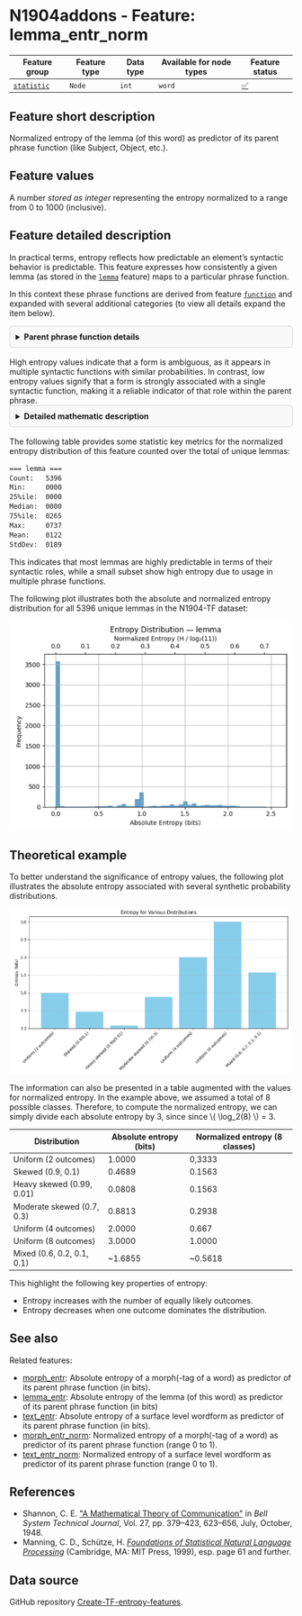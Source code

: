 # N1904addons - Feature: lemma_entr_norm

Feature group | Feature type | Data type | Available for node types | Feature status
---  | --- | --- | --- | ---
[`statistic`](README.md#feature-group-statistic) | `Node` |`int` | `word` | [✅](featurestatus.md#Trustworthy "Trustworthy")

## Feature short description

Normalized entropy of the lemma (of this word) as predictor of its parent phrase function (like Subject, Object, etc.).

## Feature values

A number *stored as integer* representing the entropy normalized to a range from 0 to 1000 (inclusive).

## Feature detailed description

<p>In practical terms, entropy reflects how predictable an element’s syntactic behavior is predictable. This feature expresses how consistently a given lemma (as stored in the <a href="https://centerblc.github.io/N1904/features/lemma.html"><code>lemma</code></a> feature) maps to a particular phrase function.</p>
<p>In this context these phrase functions are derived from feature <a href="https://centerblc.github.io/N1904/features/function.html"><code>function</code></a> and expanded with several additional categories (to view all details expand the item below).</p>

<details style="border: 1px solid lightgray; background-color: #f9f9f9; padding: 10px; border-radius: 5px;">
<summary title="Click to hide/unhide"><b>Parent phrase function details</b></summary>
<br>
<p>In the N1904-TF dataset, not all words belong to phrases with well-defined syntactic functions such as Subject or Object. For instance, conjunctions like δὲ or καὶ typically do not form part of syntactic phrases in the strict sense.</p>
<p>To ensure that every word can still be assigned a functional label, the following <a href="https://github.com/tonyjurg/Create-TF-entropy-features/blob/main/common.py">Python script</a> was developed. This script prioritizes assigning the canonical phrase function where available, but also supplements gaps with a set of extended categories.</p>
<p>The table below distinguishes between these two types of categories and shows the number of word nodes mapped to each one.</p>

<table border="1" cellpadding="5" cellspacing="0">
  <thead>
    <tr>
      <th>Source</th>
      <th>Value</th>
      <th>Description</th>
      <th>Frequency</th>
    </tr>
  </thead>
  <tbody>
    <tr>
      <td rowspan="6">From feature <code>function</code> (6 classes)</td>
      <td>Cmpl</td>
      <td>Complement</td>
      <td>35442</td>
    </tr>
    <tr>
      <td>Pred</td>
      <td>Predicate</td>
      <td>25138</td> 
    </tr>
    <tr>
      <td>Subj</td>
      <td>Subject</td>
      <td>21567</td>
    </tr>
    <tr>
      <td>Objc</td>
      <td>Object</td>
      <td>19371</td>
    </tr>
    <tr>
      <td>PreC</td>
      <td>Predicate-Complement</td>
      <td>9595</td>
    </tr>
    <tr>
      <td>Adv</td>
      <td>Adverbial</td>
      <td>5367</td>
    </tr>
    <tr>
      <td rowspan="6">Augmented pseudo classes (5 classes)</td>
      <td>Conj</td>
      <td>Conjunction</td>
      <td>16316</td>
    </tr>
    <tr>
      <td>Unkn</td>
      <td>Unknown</td>
      <td>2076</td>
    </tr>
    <tr>
      <td>Intj</td>
      <td>Interjection</td>
      <td>1470</td>
    </tr>
    <tr>
      <td>Aux</td>
      <td>Auxiliar</td>
      <td>1136</td>
    </tr>
    <tr>
      <td>Appo</td>
      <td>Apposition</td>
      <td>301</td>
    </tr>
  </tbody>
</table>

The "Unkn" (unknown) category accounts for approximately 1.5% of all mappings, slightly raising both the absolute and normalized entropy.
</details>
<br>
High entropy values indicate that a form is ambiguous, as it appears in multiple syntactic functions with similar probabilities. In contrast, low entropy values signify that a form is strongly associated with a single syntactic function, making it a reliable indicator of that role within the parent phrase.


<details style="border: 1px solid lightgray; background-color: #f9f9f9; padding: 10px; border-radius: 5px;">
<summary title="Click to hide/unhide"><b>Detailed mathematic description</b></summary>
<br>
<h3>Definition</h3>
<p>Entropy is a measure from information theory that quantifies uncertainty or unpredictability in a probability distribution. It is defined as:</p>

$$H(X) = -\sum_i P(x_i) \log_2 P(x_i)$$

<p>Where:</p>
<ul>
  <li>The part \( P(x_i) \) is the probability of the \( i-th \) outcome.</li>
  <li>The part \( log_2 \) ensures the result is expressed in bits.</li>
  <li>It is assumed in this context that \( log_2(0)=0 \).</li>
</ul>
<p>Entropy measures the uncertainty associated with a probability distribution. It reaches its maximum when all outcomes are equally likely (i.e., maximum uncertainty), and its minimum (zero) when one outcome is certain.</p>
<h3>Application</h3>
<p>In the context of the N1904-FT dataset, we apply this principle to estimate the uncertainty of syntactic function prediction based on linguistic features.</p>
<p>Let an element \(e \in D \), where \( D = \{ \text{lemma}, \text{morph}, \text{text} \} \), represent a linguistic feature. If this element is associated with \( n \) different phrase functions \( f \), then the entropy \( H(e \mid f) \) in bits is calculated as:</p>

$$H(e|f) = -\sum_{i=1}^{n} p_i \log_2(p_i)$$

<p>where \( p_i \) is the probability that element \( e \) corresponds to the \( i-th \) function.</p>
<p>If the distribution is uniform (i.e., all \( p_i = \frac{1}{n} \) ), the entropy reaches its maximum:</p>

$$H(e|f) = -n \cdot \frac{1}{n} \cdot \log_2\left(\frac{1}{n}\right) = \log_2(n)$$

<p>In the mapping used for calculating this feature, there are \( n = 11 \) phrase function categories. Thus, the theoretical maximum entropy for a given datatype \( D \) is:</p>

$$H_{\text{max}}(D) = \log_2(11) \approx 3.459 \text{ bits}$$

<p>This value represents the upper bound of uncertainty when a linguistic feature provides no predictive information about phrase function.</p>

<p>To obtain a normalized entropy, where values for \( H(e|f) \) are in the range 0 to 1 (inclusive), the following formula can be applied for each datatype \( D \):</p>

$$H_{\text{norm}}(D) = \frac{H(D)}{H_{\text{max}}(D)}$$

</details>
<br>
The following table provides some statistic key metrics for the normalized entropy distribution of this feature counted over the total of unique lemmas:

```txt
=== lemma ===
Count:   5396
Min:     0000
25%ile:  0000
Median:  0000
75%ile:  0265
Max:     0737
Mean:    0122
StdDev:  0189
```

This indicates that most lemmas are highly predictable in terms of their syntactic roles, while a small subset show high entropy due to usage in multiple phrase functions.

The following plot illustrates both the absolute and normalized entropy distribution for all 5396 unique lemmas in the N1904-TF dataset:

![Entropy distribution lemma -> phrase function](images/entropy_distribution_lemma.png)

## Theoretical example

To better understand the significance of entropy values, the following plot illustrates the absolute entropy associated with several synthetic probability distributions. 

![Entropy examples](images/entropy_examples.png)

The information can also be presented in a table augmented with the values for normalized entropy. In the example above, we assumed a total of 8 possible classes. Therefore, to compute the normalized entropy, we can simply divide each absolute entropy by 3, since since \\( \log_2(8) \\) = 3.

Distribution | Absolute entropy (bits) | Normalized entropy (8 classes)
--|---|--
Uniform (2 outcomes) | 1.0000 | 0,3333
Skewed (0.9, 0.1) | 0.4689 | 0.1563
Heavy skewed (0.99, 0.01) | 0.0808 | 0.1563
Moderate skewed (0.7, 0.3) | 0.8813 | 0.2938
Uniform (4 outcomes) | 2.0000 | 0.667
Uniform (8 outcomes) | 3.0000 | 1.0000
Mixed (0.6, 0.2, 0.1, 0.1) | ~1.6855 | ~0.5618

This highlight the following key properties of entropy:
- Entropy increases with the number of equally likely outcomes.
- Entropy decreases when one outcome dominates the distribution.

## See also

Related features:
 - [morph_entr](morph_entr.md): Absolute entropy of a morph(-tag of a word) as predictor of its parent phrase function (in bits).
 - [lemma_entr](lemma_entr.md): Absolute entropy of the lemma (of this word) as predictor of its parent phrase function (in bits)
 - [text_entr](text_entr.md): Absolute entropy of a surface level wordform as predictor of its parent phrase function (in bits).
 - [morph_entr_norm](morph_entr_norm.md): Normalized entropy of a morph(-tag of a word) as predictor of its parent phrase function (range 0 to 1).
 - [text_entr_norm](text_entr_norm.md): Normalized entropy of a surface level wordform as predictor of its parent phrase function (range 0 to 1).

## References

- Shannon, C. E. ["A Mathematical Theory of Communication"](https://people.math.harvard.edu/~ctm/home/text/others/shannon/entropy/entropy.pdf) in *Bell System Technical Journal*, Vol. 27, pp. 379–423, 623–656, July, October, 1948.
- Manning, C. D., Schütze, H. [*Foundations of Statistical Natural Language Processing*](https://nlp.stanford.edu/fsnlp/) (Cambridge, MA: MIT Press, 1999), esp. page 61 and further.

## Data source

GitHub repository [Create-TF-entropy-features](https://tonyjurg.github.io/Create-TF-entropy-features/).

